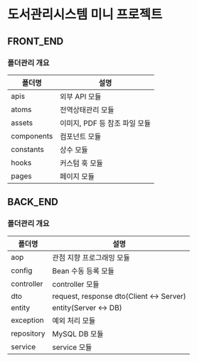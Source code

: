 # 도서관리시스템 미니 프로젝트

## FRONT_END
### 폴더관리 개요
|폴더명|설명|
|--|--|
|apis|외부 API 모듈|
|atoms|전역상태관리 모듈|
|assets|이미지, PDF 등 참조 파일 모듈|
|components|컴포넌트 모듈|
|constants|상수 모듈|
|hooks|커스텀 훅 모듈|
|pages|페이지 모듈|

## BACK_END
### 폴더관리 개요
|폴더명|설명|
|--|--|
|aop|관점 지향 프로그래밍 모듈|
|config|Bean 수동 등록 모듈|
|controller|controller 모듈|
|dto|request, response dto(Client <-> Server)|
|entity|entity(Server <-> DB)|
|exception|예외 처리 모듈|
|repository|MySQL DB 모듈|
|service|service 모듈|